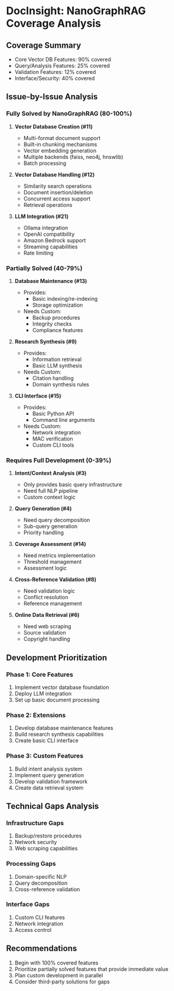 # DocInsight: NanoGraphRAG Coverage Analysis

## Coverage Summary
- Core Vector DB Features: 90% covered
- Query/Analysis Features: 25% covered
- Validation Features: 12% covered
- Interface/Security: 40% covered

## Issue-by-Issue Analysis

### Fully Solved by NanoGraphRAG (80-100%)

1. **Vector Database Creation (#11)**
   - Multi-format document support
   - Built-in chunking mechanisms
   - Vector embedding generation
   - Multiple backends (faiss, neo4j, hnswlib)
   - Batch processing

2. **Vector Database Handling (#12)**
   - Similarity search operations
   - Document insertion/deletion
   - Concurrent access support
   - Retrieval operations

3. **LLM Integration (#21)**
   - Ollama integration
   - OpenAI compatibility
   - Amazon Bedrock support
   - Streaming capabilities
   - Rate limiting

### Partially Solved (40-79%)

1. **Database Maintenance (#13)**
   - Provides:
     - Basic indexing/re-indexing
     - Storage optimization
   - Needs Custom:
     - Backup procedures
     - Integrity checks
     - Compliance features

2. **Research Synthesis (#9)**
   - Provides:
     - Information retrieval
     - Basic LLM synthesis
   - Needs Custom:
     - Citation handling
     - Domain synthesis rules

3. **CLI Interface (#15)**
   - Provides:
     - Basic Python API
     - Command line arguments
   - Needs Custom:
     - Network integration
     - MAC verification
     - Custom CLI tools

### Requires Full Development (0-39%)

1. **Intent/Context Analysis (#3)**
   - Only provides basic query infrastructure
   - Need full NLP pipeline
   - Custom context logic

2. **Query Generation (#4)**
   - Need query decomposition
   - Sub-query generation
   - Priority handling

3. **Coverage Assessment (#14)**
   - Need metrics implementation
   - Threshold management
   - Assessment logic

4. **Cross-Reference Validation (#8)**
   - Need validation logic
   - Conflict resolution
   - Reference management

5. **Online Data Retrieval (#6)**
   - Need web scraping
   - Source validation
   - Copyright handling

## Development Prioritization

### Phase 1: Core Features
1. Implement vector database foundation
2. Deploy LLM integration
3. Set up basic document processing

### Phase 2: Extensions
1. Develop database maintenance features
2. Build research synthesis capabilities
3. Create basic CLI interface

### Phase 3: Custom Features
1. Build intent analysis system
2. Implement query generation
3. Develop validation framework
4. Create data retrieval system

## Technical Gaps Analysis

### Infrastructure Gaps
1. Backup/restore procedures
2. Network security
3. Web scraping capabilities

### Processing Gaps
1. Domain-specific NLP
2. Query decomposition
3. Cross-reference validation

### Interface Gaps
1. Custom CLI features
2. Network integration
3. Access control

## Recommendations
1. Begin with 100% covered features
2. Prioritize partially solved features that provide immediate value
3. Plan custom development in parallel
4. Consider third-party solutions for gaps
